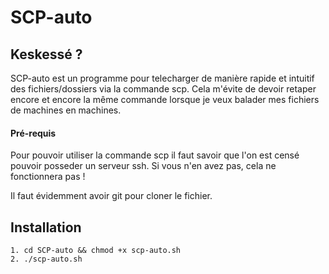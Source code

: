 # SCP-auto

## Keskessé ?
<p>SCP-auto est un programme pour telecharger de manière rapide et intuitif des fichiers/dossiers via la commande scp. Cela m'évite de devoir retaper encore et encore la même commande lorsque je veux balader mes fichiers de machines en machines.</p>

#### Pré-requis
<p>Pour pouvoir utiliser la commande scp il faut savoir que l'on est censé pouvoir posseder un serveur ssh. Si vous n'en avez pas, cela ne fonctionnera pas !</p>
<p>Il faut évidemment avoir git pour cloner le fichier.</p>

## Installation
```
1. cd SCP-auto && chmod +x scp-auto.sh
2. ./scp-auto.sh
```
